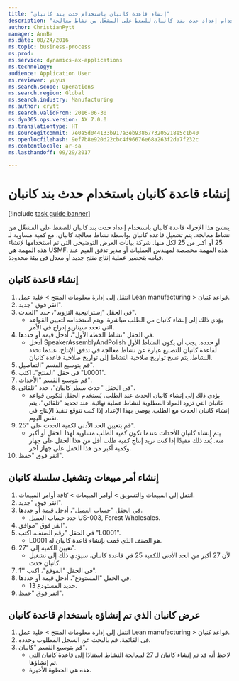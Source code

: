 ```yaml
--- 
title: "إنشاء قاعدة كانبان باستخدام حدث بند كانبان"
description: "ينشئ هذا الإجراء قاعدة كانبان باستخدام إعداد حدث بند كانبان للضغط على المشغّل من نشاط معالجة."
author: ChristianRytt
manager: AnnBe
ms.date: 08/24/2016
ms.topic: business-process
ms.prod: 
ms.service: dynamics-ax-applications
ms.technology: 
audience: Application User
ms.reviewer: yuyus
ms.search.scope: Operations
ms.search.region: Global
ms.search.industry: Manufacturing
ms.author: crytt
ms.search.validFrom: 2016-06-30
ms.dyn365.ops.version: AX 7.0.0
ms.translationtype: HT
ms.sourcegitcommit: 7e0a5d044133b917a3eb9386773205218e5c1b40
ms.openlocfilehash: 9ef7b8e920d22cbc4f96676e68a263f2da7f232c
ms.contentlocale: ar-sa
ms.lasthandoff: 09/29/2017

---
```

# <a name="create-a-kanban-rule-using-a-kanban-line-event"></a>إنشاء قاعدة كانبان باستخدام حدث بند كانبان

[!include [task guide banner](../../includes/task-guide-banner.md)]

ينشئ هذا الإجراء قاعدة كانبان باستخدام إعداد حدث بند كانبان للضغط على المشغّل من نشاط معالجة. يتم تشغيل قاعدة كانبان بواسطة نشاط معالجة كانبان، مع كمية مساوية لـ 25 أو أكبر من 25 لكل منها. شركة بيانات العرض التوضيحي التي تم استخدامها لإنشاء هذه المهمة هي USMF.‬ هذه المهمة مخصصة لمهندس العمليات أو مدير تدفق القيم عند قيامه بتحضير عملية إنتاج منتج جديد أو معدل في بيئة محدودة.


## <a name="create-a-kanban-rule"></a>إنشاء قاعدة كانبان
1. انتقل إلى إدارة معلومات المنتج‬ > خلية عمل Lean manufacturing > قواعد كنبان.
2. انقر فوق "جديد".
3. في الحقل "إستراتيجية التزويد"، حدد "الحدث".
    * يؤدي ذلك إلى إنشاء كانبان من الطلب مباشرة. ويتم استخدامه لتعيين القواعد التي تحدد سيناريو إدراج في الأمر.  
4. في الحقل "نشاط الخطة الأول"، أدخل قيمة أو حددها.
    * أدخل SpeakerAssemblyAndPolish أو حدده. يجب أن يكون النشاط الأول لقاعدة كانبان للتصنيع عبارة عن نشاط معالجة في تدفق الإنتاج. عندما تحدد النشاط، يتم نسخ تواريخ صلاحية النشاط إلى تواريخ صلاحية قاعدة كانبان.  
5. قم بتوسيع القسم "التفاصيل".
6. في حقل "المنتج"، اكتب "L0001".
7. قم بتوسيع القسم "الأحداث".
8. في الحقل "حدث سطر كانبان"، حدد "تلقائي".
    * يؤدي ذلك إلى إنشاء كانبان الحدث عند الطلب.  يُستخدم الحقل لتكوين قواعد كانبان التي تزود المواد المطلوبة لنشاط عملية نهائية. عند تحديد "تلقائي"، يتم إنشاء كانبان الحدث مع الطلب. يوصي بهذا الإعداد إذا كنت تتوقع تنفيذ الإنتاج في نفس اليوم.  
9. قم بتعيين الحد الأدنى لكمية الحدث على "25".
    * يتم إنشاء كانبان الأحداث عندما تكون كمية الطلب مساوية لهذا الحقل أو أكبر منه. يُعد ذلك مفيدًا إذا كنت تريد إنتاج كمية طلب أقل من هذا الحقل على جهاز وكمية أكبر من هذا الحقل على جهاز آخر.  
10. انقر فوق "حفظ".

## <a name="create-sales-order-and-trigger-kanban-chain"></a>إنشاء أمر مبيعات وتشغيل سلسلة كانبان
1. انتقل إلى المبيعات والتسويق > أوامر المبيعات > كافة أوامر المبيعات.
2. انقر فوق "جديد".
3. في الحقل "حساب العميل"، أدخل قيمة أو حددها.
    * حدد حساب العميل US-003, Forest Wholesales.  
4. انقر فوق "موافق".
5. في الحقل "رقم الصنف، اكتب "L0001".
    * L0001 هو الصنف الذي قمت بإنشاء قاعدة كانبان له.  
6. تعيين الكمية إلى "27".
    * لأن 27 أكبر من الحد الأدنى للكمية 25 في قاعدة كانبان، سيؤدي ذلك إلى تشغيل كانبان حدث.  
7. في الحقل "الموقع"، اكتب ''1".
8. في الحقل "المستودع"، أدخل قيمة أو حددها.
    * حديد المستودع 13.  
9. انقر فوق "حفظ".

## <a name="view-the-kanban-generated-by-the-kanban-rule"></a>عرض كانبان الذي تم إنشاؤه باستخدام قاعدة كانبان
1. انتقل إلى إدارة معلومات المنتج‬ > خلية عمل Lean manufacturing > قواعد كنبان.
2. في القائمة، قم بالبحث عن السجل المطلوب وحدده.
3. قم بتوسيع القسم "كانبان".
    * لاحظ أنه قد تم إنشاء كانبان لـ 27 لمعالجة النشاط استنادًا إلى قاعدة كانبان التي تم إنشاؤها.  
    * هذه هي الخطوة الأخيرة.  


